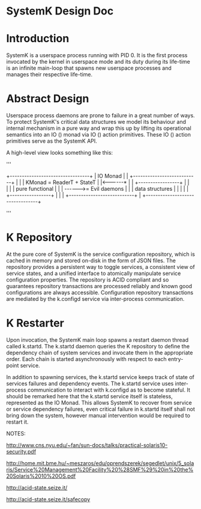 
SystemK Design Doc
==================

# Introduction

SystemK is a userspace process running with PID 0. It is the first process
invocated by the kernel in userspace mode and its duty during its life-time
is an infinite main-loop that spawns new userspace processes and manages their
respective life-time.

# Abstract Design

Userspace process daemons are prone to failure in a great number of ways. To
protect SystemK's critical data structures we model its behaviour and internal
mechanism in a pure way and wrap this up by lifting its operational semantics
into an IO () monad via IO () action primitives. These IO () action primitives
serve as the SystemK API.

A high-level view looks something like this:

'''

+---------------------------------+
|  IO Monad                       |
|  +---------------------------+  |
|  | KMonad = ReaderT + StateT |  |<------*
|  |   +-----------------+     |  |        \
|  |   | pure functional |     |  | ------>= Evil daemons
|  |   | data structures |     |  |
|  |   +-----------------+     |  |
|  +---------------------------+  |
+---------------------------------+

'''

# K Repository

At the pure core of SystemK is the service configuration repository,
which is cached in memory and stored on-disk in the form of JSON files.
The repository provides a persistent way to toggle services, a consistent
view of service states, and a unified interface to atomically manipulate
service configuration properties. The repository is ACID compliant and so
guarantees repository transactions are processed reliably and known good
configurations are always accessible. Configuration repository transactions
are mediated by the k.configd service via inter-process communication.

# K Restarter

Upon invocation, the SystemK main loop spawns a restart daemon thread
called k.startd. The k.startd daemon queries the K repository to define
the dependency chain of system services and invocate them in the
appropriate order. Each chain is started asynchronously with respect to
each entry-point service.

In addition to spawning services, the k.startd service keeps track of
state of services failures and dependency events. The k.startd service
uses inter-process communication to interact with k.configd as to become stateful.
It should be remarked here that the k.startd service itself is stateless,
represented as the IO Monad. This allows SystemK to recover from service or
service dependency failures, even critical failure in k.startd itself shall
not bring down the system, however manual intervention would be required to restart
it.


NOTES:

http://www.cns.nyu.edu/~fan/sun-docs/talks/practical-solaris10-security.pdf

http://home.mit.bme.hu/~meszaros/edu/oprendszerek/segedlet/unix/5_solaris/Service%20Management%20Facility%20%28SMF%29%20in%20the%20Solaris%2010%20OS.pdf

http://acid-state.seize.it/

http://acid-state.seize.it/safecopy
